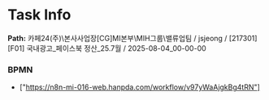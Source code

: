 # Task Info

**Path:** 카페24(주)\본사사업장\[CG]MI본부\MIH그룹\밸류업팀 / jsjeong / [217301] [F01] 국내광고_페이스북 정산_25.7월 / 2025-08-04_00-00-00

### BPMN
- ["https://n8n-mi-016-web.hanpda.com/workflow/v97yWaAjgkBg4tRN"]

